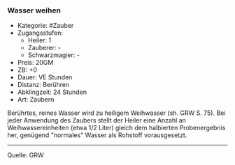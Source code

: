 ### Wasser weihen

- Kategorie: #Zauber
- Zugangsstufen:
  - Heiler: 1
  - Zauberer: -
  - Schwarzmagier: -
- Preis: 20GM
- ZB: +0
- Dauer: VE Stunden
- Distanz: Berühren
- Abklingzeit: 24 Stunden
- Art: Zaubern

Berührtes, reines Wasser wird zu heiligem Weihwasser (sh. GRW S. 75). Bei jeder Anwendung des Zaubers stellt der Heiler eine Anzahl an Weihwassereinheiten (etwa 1/2 Liter) gleich dem halbierten Probenergebnis her, genügend "normales" Wasser als Rohstoff vorausgesetzt.

---

Quelle: GRW

